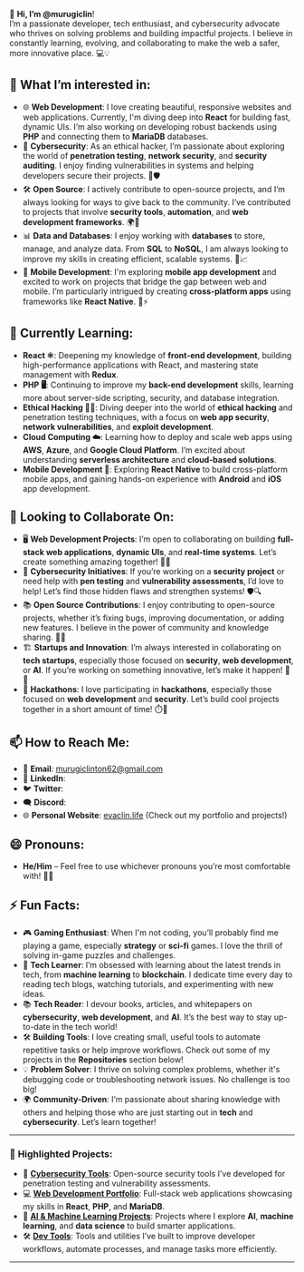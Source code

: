 👋 **Hi, I’m @murugiclin**!  
I’m a passionate developer, tech enthusiast, and cybersecurity advocate who thrives on solving problems and building impactful projects. I believe in constantly learning, evolving, and collaborating to make the web a safer, more innovative place. 💻💡

## 👀 **What I’m interested in**:
- 🌐 **Web Development**: I love creating beautiful, responsive websites and web applications. Currently, I'm diving deep into **React** for building fast, dynamic UIs. I’m also working on developing robust backends using **PHP** and connecting them to **MariaDB** databases.  
- 🔐 **Cybersecurity**: As an ethical hacker, I’m passionate about exploring the world of **penetration testing**, **network security**, and **security auditing**. I enjoy finding vulnerabilities in systems and helping developers secure their projects. 🔎🛡️  
- 🛠️ **Open Source**: I actively contribute to open-source projects, and I’m always looking for ways to give back to the community. I’ve contributed to projects that involve **security tools**, **automation**, and **web development frameworks**. 🌍💖
- 📊 **Data and Databases**: I enjoy working with **databases** to store, manage, and analyze data. From **SQL** to **NoSQL**, I am always looking to improve my skills in creating efficient, scalable systems. 🔑📈  
- 📱 **Mobile Development**: I'm exploring **mobile app development** and excited to work on projects that bridge the gap between web and mobile. I’m particularly intrigued by creating **cross-platform apps** using frameworks like **React Native**. 📲⚡

## 🌱 **Currently Learning**:
- **React ⚛️**: Deepening my knowledge of **front-end development**, building high-performance applications with React, and mastering state management with **Redux**.  
- **PHP 🖥️**: Continuing to improve my **back-end development** skills, learning more about server-side scripting, security, and database integration.  
- **Ethical Hacking 🕵️‍♂️**: Diving deeper into the world of **ethical hacking** and penetration testing techniques, with a focus on **web app security**, **network vulnerabilities**, and **exploit development**.  
- **Cloud Computing ☁️**: Learning how to deploy and scale web apps using **AWS**, **Azure**, and **Google Cloud Platform**. I’m excited about understanding **serverless architecture** and **cloud-based solutions**.  
- **Mobile Development 📱**: Exploring **React Native** to build cross-platform mobile apps, and gaining hands-on experience with **Android** and **iOS** app development.

## 💞️ **Looking to Collaborate On**:
- 🖥️ **Web Development Projects**: I’m open to collaborating on building **full-stack web applications**, **dynamic UIs**, and **real-time systems**. Let’s create something amazing together! 💪🌟  
- 🔐 **Cybersecurity Initiatives**: If you’re working on a **security project** or need help with **pen testing** and **vulnerability assessments**, I’d love to help! Let’s find those hidden flaws and strengthen systems! 🛡️🔍  
- 📚 **Open Source Contributions**: I enjoy contributing to open-source projects, whether it’s fixing bugs, improving documentation, or adding new features. I believe in the power of community and knowledge sharing. 🌱💡  
- 🏗️ **Startups and Innovation**: I’m always interested in collaborating on **tech startups**, especially those focused on **security**, **web development**, or **AI**. If you’re working on something innovative, let’s make it happen! 🚀✨  
- 🔄 **Hackathons**: I love participating in **hackathons**, especially those focused on **web development** and **security**. Let’s build cool projects together in a short amount of time! ⏱️🎉

## 📫 **How to Reach Me**:
- 📧 **Email**: [murugiclinton62@gmail.com](mailto:murugiclinton62@gmail.com)  
- 💼 **LinkedIn**:
- 🐦 **Twitter**: 
- 🗨️ **Discord**:
- 🌐 **Personal Website**: [evaclin.life](https://evaclin.life) (Check out my portfolio and projects!)  

## 😄 **Pronouns**:
- **He/Him** – Feel free to use whichever pronouns you’re most comfortable with! 🌈🌟

## ⚡ **Fun Facts**:
- 🎮 **Gaming Enthusiast**: When I'm not coding, you’ll probably find me playing a game, especially **strategy** or **sci-fi** games. I love the thrill of solving in-game puzzles and challenges.  
- 🌱 **Tech Learner**: I’m obsessed with learning about the latest trends in tech, from **machine learning** to **blockchain**. I dedicate time every day to reading tech blogs, watching tutorials, and experimenting with new ideas.  
- 📚 **Tech Reader**: I devour books, articles, and whitepapers on **cybersecurity**, **web development**, and **AI**. It’s the best way to stay up-to-date in the tech world!  
- 🛠️ **Building Tools**: I love creating small, useful tools to automate repetitive tasks or help improve workflows. Check out some of my projects in the **Repositories** section below!  
- 💡 **Problem Solver**: I thrive on solving complex problems, whether it's debugging code or troubleshooting network issues. No challenge is too big!  
- 🌍 **Community-Driven**: I’m passionate about sharing knowledge with others and helping those who are just starting out in **tech** and **cybersecurity**. Let’s learn together!  

---

### 📂 **Highlighted Projects**:
- 🔐 **[Cybersecurity Tools](https://github.com/murugiclin/)**: Open-source security tools I’ve developed for penetration testing and vulnerability assessments.  
- 💻 **[Web Development Portfolio](https://github.com/murugiclin/)**: Full-stack web applications showcasing my skills in **React**, **PHP**, and **MariaDB**.  
- 🤖 **[AI & Machine Learning Projects](https://github.com/murugiclin/)**: Projects where I explore **AI**, **machine learning**, and **data science** to build smarter applications.  
- 🛠️ **[Dev Tools](https://github.com/murugiclin/)**: Tools and utilities I’ve built to improve developer workflows, automate processes, and manage tasks more efficiently.  

---

<!---
murugiclin/murugiclin is a ✨ special ✨ repository because its `README.md` (this file) appears on your GitHub profile.
You can click the Preview link to take a look at your changes.
--->
